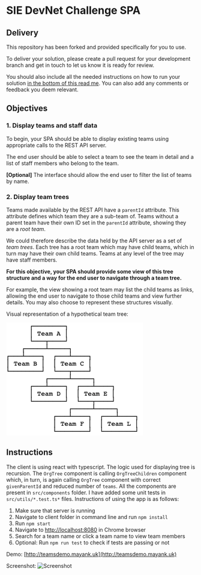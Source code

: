 # SIE DevNet Challenge SPA

## Delivery

This repository has been forked and provided specifically for you to use.

To deliver your solution, please create a pull request for your development
branch and get in touch to let us know it is ready for review.

You should also include all the needed instructions on how to run your solution 
[in the bottom of this read me](./README.md#instructions). You can also add any
comments or feedback you deem relevant.

## Objectives

### 1. Display teams and staff data

To begin, your SPA should be able to display existing teams using appropriate
calls to the REST API server.

The end user should be able to select a team to see the team in detail and a
list of staff members who belong to the team.

**[Optional]** The interface should allow the end user to filter the list of teams
by name.

### 2. Display team trees

Teams made available by the REST API have a `parentId` attribute. This attribute
defines which team they are a sub-team of. Teams without a parent team have their
own ID set in the `parentId` attribute, showing they are a _root team_.

We could therefore describe the data held by the API server as a set of _team trees_.
Each tree has a root team which may have child teams, which in turn may have their
own child teams. Teams at any level of the tree may have staff members.

**For this objective, your SPA should provide some view of this tree structure and
a way for the end user to navigate through a team tree.**

For example, the view showing a root team may list the child teams as links, allowing
the end user to navigate to those child teams and view further details. You may also
choose to represent these structures visually.

Visual representation of a hypothetical team tree:

![Team Tree](./team_tree.png)

## Instructions
The client is using react with typescript. The logic used for displaying tree is recursion. The `OrgTree` component is calling `OrgTreeChildren` component which, in turn, is again calling `OrgTree` component with correct `givenParentId` and reduced number of `teams`. All the components are present in `src/components` folder. I have added some unit tests in `src/utils/*.test.ts*` files. Instructions of using the app is as follows:

1. Make sure that server is running
2. Navigate to client folder in command line and run `npm install`
3. Run `npm start`
4. Navigate to [http://localhost:8080](http://localhost:8080) in Chrome browser
5. Search for a team name or click a team name to view team members
6. Optional: Run `npm run test` to check if tests are passing or not

Demo:
[http://teamsdemo.mayank.uk](http://teamsdemo.mayank.uk)

Screenshot:
![Screenshot](http://teamsdemo.mayank.uk/app_screenshot.png)
